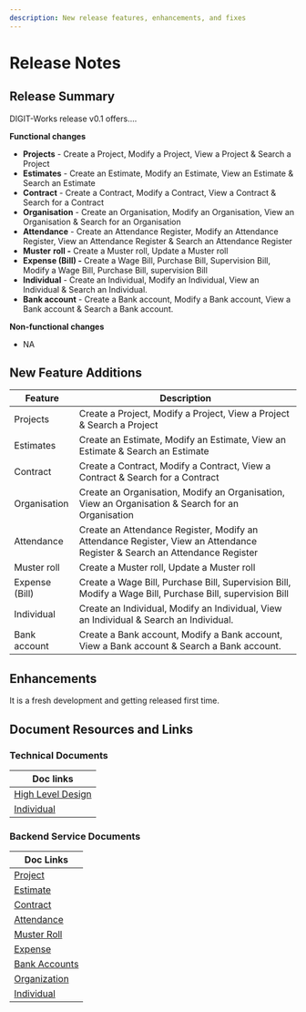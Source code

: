 ```yaml
---
description: New release features, enhancements, and fixes
---
```


# Release Notes

## Release Summary <a href="#release-summary" id="release-summary"></a>

DIGIT-Works release v0.1 offers....

**Functional changes**&#x20;

* **Projects** - Create a Project, Modify a Project, View a Project & Search a Project
* **Estimates** - Create an Estimate, Modify an Estimate, View an Estimate & Search an Estimate
* **Contract** - Create a Contract, Modify a Contract, View a Contract & Search for a Contract
* **Organisation** - Create an Organisation, Modify an Organisation, View an Organisation & Search for an Organisation
* **Attendance** - Create an Attendance Register, Modify an Attendance Register, View an Attendance Register & Search an Attendance Register
* **Muster** **roll -** Create a Muster roll, Update a Muster roll
* **Expense (Bill) -** Create a Wage Bill, Purchase Bill, Supervision Bill, Modify a Wage Bill, Purchase Bill, supervision Bill
* **Individual** - Create an Individual, Modify an Individual, View an Individual & Search an Individual.
* **Bank account** - Create a Bank account, Modify a Bank account, View a Bank account & Search a Bank account.

**Non-functional changes**&#x20;

* NA

## New ‌Feature Additions <a href="#new-feature-additions" id="new-feature-additions"></a>

| Feature        | Description                                                                                                               |
| -------------- | ------------------------------------------------------------------------------------------------------------------------- |
| Projects       | Create a Project, Modify a Project, View a Project & Search a Project                                                     |
| Estimates      | Create an Estimate, Modify an Estimate, View an Estimate & Search an Estimate                                             |
| Contract       | Create a Contract, Modify a Contract, View a Contract & Search for a Contract                                             |
| Organisation   | Create an Organisation, Modify an Organisation, View an Organisation & Search for an Organisation                         |
| Attendance     | Create an Attendance Register, Modify an Attendance Register, View an Attendance Register & Search an Attendance Register |
| Muster roll    | Create a Muster roll, Update a Muster roll                                                                                |
| Expense (Bill) | Create a Wage Bill, Purchase Bill, Supervision Bill, Modify a Wage Bill, Purchase Bill, supervision Bill                  |
| Individual     | Create an Individual, Modify an Individual, View an Individual & Search an Individual.                                    |
| Bank account   | Create a Bank account, Modify a Bank account, View a Bank account & Search a Bank account.                                |

## Enhancements

It is a fresh development and getting released first time.

## Document Resources and Links <a href="#document-resources-and-links" id="document-resources-and-links"></a>

### Technical Documents

| Doc links                                                                                          |
| -------------------------------------------------------------------------------------------------- |
| [High Level Design](../architecture/high-level-design.md)                                          |
| [Individual](../specifications/technical-specifications/low-level-design/registries/individual.md) |

### Backend Service Documents

| Doc Links                                                                                  |
| ------------------------------------------------------------------------------------------ |
| [Project](../configuration/service-configuration/project.md)                               |
| [Estimate](../../programs/mukta/configuration/service-configuration/estimate.md)           |
| [Contract](../../programs/mukta/configuration/service-configuration/contract.md)           |
| [Attendance](../../programs/mukta/configuration/service-configuration/attendance.md)       |
| [Muster Roll](../../programs/mukta/configuration/service-configuration/muster-roll.md)     |
| [Expense](../configuration/service-configuration/expense.md)                               |
| [Bank Accounts](../../programs/mukta/configuration/service-configuration/bank-accounts.md) |
| [Organization](../../programs/mukta/configuration/service-configuration/organisation.md)   |
| [Individual](../configuration/service-configuration/individual.md)                         |
